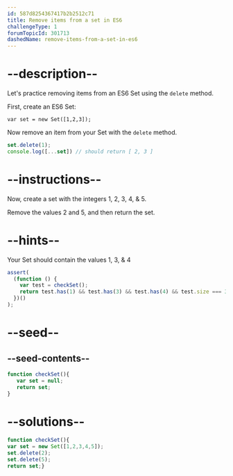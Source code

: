 ```yaml
---
id: 587d8254367417b2b2512c71
title: Remove items from a set in ES6
challengeType: 1
forumTopicId: 301713
dashedName: remove-items-from-a-set-in-es6
---
```


# --description--

Let's practice removing items from an ES6 Set using the `delete` method.

First, create an ES6 Set:

`var set = new Set([1,2,3]);`

Now remove an item from your Set with the `delete` method.

```js
set.delete(1);
console.log([...set]) // should return [ 2, 3 ]
```

# --instructions--

Now, create a set with the integers 1, 2, 3, 4, & 5.

Remove the values 2 and 5, and then return the set.

# --hints--

Your Set should contain the values 1, 3, & 4

```js
assert(
  (function () {
    var test = checkSet();
    return test.has(1) && test.has(3) && test.has(4) && test.size === 3;
  })()
);
```

# --seed--

## --seed-contents--

```js
function checkSet(){
   var set = null;
   return set;
}
```

# --solutions--

```js
function checkSet(){
var set = new Set([1,2,3,4,5]);
set.delete(2);
set.delete(5);
return set;}
```